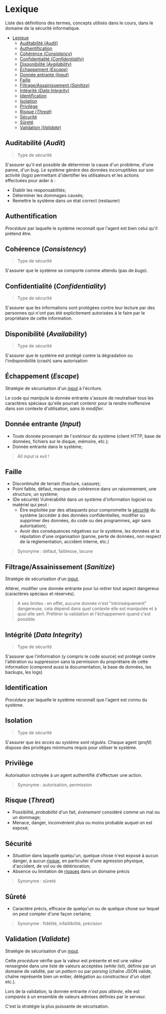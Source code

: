 # Lexique

Liste des définitions des termes, concepts utilisés dans le cours, dans le domaine de la sécurité informatique.

- [Lexique](#lexique)
  - [Auditabilité (*Audit*)](#auditabilité-audit)
  - [Authentification](#authentification)
  - [Cohérence (*Consistency*)](#cohérence-consistency)
  - [Confidentialité (*Confidentiality*)](#confidentialité-confidentiality)
  - [Disponibilité (*Availability*)](#disponibilité-availability)
  - [Échappement (*Escape*)](#échappement-escape)
  - [Donnée entrante (*Input*)](#donnée-entrante-input)
  - [Faille](#faille)
  - [Filtrage/Assainissement (*Sanitize*)](#filtrageassainissement-sanitize)
  - [Intégrité (*Data Integrity*)](#intégrité-data-integrity)
  - [Identification](#identification)
  - [Isolation](#isolation)
  - [Privilège](#privilège)
  - [Risque (*Threat*)](#risque-threat)
  - [Sécurité](#sécurité)
  - [Sûreté](#sûreté)
  - [Validation (*Validate*)](#validation-validate)


## Auditabilité (*Audit*)

> Type de sécurité

S'assurer qu'il est possible de déterminer la cause d'un problème, d'une panne, d'un bug. Le système génère des données incorruptibles sur son activité (*logs*) permettant d'identifier les utilisateurs et les actions effectuées pour aider à :

- Établir les responsabilités;
- Déterminer les dommages causés;
- Remettre le système dans un état correct (restaurer)

## Authentification

*Procédure* par laquelle le système reconnaît que l'agent est bien celui qu'il prétend être.

## Cohérence (*Consistency*)

> Type de sécurité

S'assurer que le système se comporte comme attendu (pas de *bugs*).

## Confidentialité (*Confidentiality*)

> Type de sécurité

S'assurer que les informations sont protégées contre leur lecture par des personnes qui n'ont pas été explicitement autorisées à le faire par le propriétaire de cette information.


## Disponibilité (*Availability*)

> Type de sécurité

S'assurer que le système est protégé contre la dégradation ou l'indisponibilité (crash) sans autorisation


## Échappement (*Escape*)

Stratégie de sécurisation d'un [input](#donnée-entrante-input) à l'écriture. 

Le code qui manipule la donnée entrante s'assure de neutraliser tous les caractères spéciaux qu'elle pourrait contenir pour la rendre inoffensive dans son contexte d'utilisation, *sans la modifier*.

## Donnée entrante (*Input*)

- Toute donnée provenant de l'*extérieur* du système (client HTTP, base de données, fichiers sur le disque, mémoire, etc.);
- Donnée entrante dans le système;

> All input is evil !

## Faille

- Discontinuité de terrain (fracture, cassure);
- Point faible, défaut, manque de cohérence dans un raisonnement, une structure, un système;
- (De sécurité) Vulnérabilité dans un système d'information logiciel ou matériel qui peut :
  - Être exploitée par des attaquants pour compromette la [sécurité](#sécurité) du système (accéder à des données confidentielles, modifier ou supprimer des données, du code ou des programmes, agir sans autorisation);
  - Avoir des conséquences négatives sur le système, les données et la réputation d'une organisation (panne, perte de données, non respect de la réglementation, accident interne, etc.)

> Synonyme : défaut, faiblesse, lacune

## Filtrage/Assainissement (*Sanitize*)

Stratégie de sécurisation d'un [input](#donnée-entrante-input). 

Altérer, modifier une donnée entrante pour lui *retirer* tout aspect dangereux (caractères spéciaux et réservés).

> A ses limites : en effet, aucune donnée n'est "intrinsèquement" dangereuse, cela dépend dans quel contexte elle est manipulée et à quoi elle sert. Préférer la validation et l'échappement quand c'est possible.

## Intégrité (*Data Integrity*)

> Type de sécurité

S'assurer que l'information (y compris le code source) est protégé contre l'altération ou suppression sans la permission du propriétaire de cette information (comprend aussi la documentation, la base de données, les backups, les logs)

## Identification

*Procédure* par laquelle le système reconnaît que l'agent est connu du système.

## Isolation 

> Type de sécurité

S'assurer que *les accès au système sont régulés*. Chaque agent (*profil*) dispose des privilèges minimums requis pour utiliser le système.

## Privilège

Autorisation octroyée à un agent authentifié d'effectuer une action.

> Synonyme : autorisation, permission

## Risque (*Threat*)

- Possibilité, *probabilité* d'un fait, *évènement* considéré comme un mal ou un dommage;
- Menace, danger, inconvénient plus ou moins probable auquel on est exposé;

## Sécurité

- *Situation* dans laquelle quelqu'un, quelque chose n'est exposé à aucun danger, à aucun [risque](#risque-threat), en particulier d'une agression physique, d'accident, de vol ou de détérioration;
- Absence ou limitation de [risques](#risque-threat) dans un domaine précis

> Synonyme : sûreté

## Sûreté

- Caractère précis, efficace de quelqu'un ou de quelque chose sur lequel on peut compter d'une façon certaine;

> Synonyme : fidélité, infaillibilité, précision

## Validation (*Validate*)

Stratégie de sécurisation d'un [input](#donnée-entrante-input). 

Cette *procédure* vérifie que la valeur est présente et est une valeur renseignée dans une liste de valeurs acceptées (*white list*), définie par un domaine de validité, par un *pattern* ou par *parsing* (chaîne JSON valide, chaîne représente bien un entier, délégation au constructeur d'un objet etc.).

Lors de la validation, la donnée entrante *n'est pas altérée*, elle est *comparée* à un ensemble de valeurs admises définies par le serveur.

C'est la stratégie la plus puissante de sécurisation.












